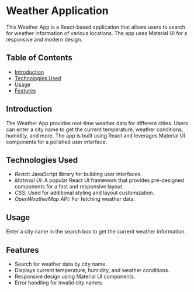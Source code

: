 # Weather Application

This Weather App is a React-based application that allows users to search for weather information of various locations. The app uses Material UI for a responsive and modern design.

## Table of Contents

- [Introduction](#introduction)
- [Technologies Used](#technologies-used)
- [Usage](#usage)
- [Features](#features)


## Introduction

The Weather App provides real-time weather data for different cities. Users can enter a city name to get the current temperature, weather conditions, humidity, and more. The app is built using React and leverages Material UI components for a polished user interface.

## Technologies Used

- *React*: JavaScript library for building user interfaces.
- *Material UI*: A popular React UI framework that provides pre-designed components for a fast and responsive layout.
- *CSS*: Used for additional styling and layout customization.
- *OpenWeatherMap API*: For fetching weather data.


## Usage

 Enter a city name in the search box to get the current weather information.

## Features

- Search for weather data by city name.
- Displays current temperature, humidity, and weather conditions.
- Responsive design using Material UI components.
- Error handling for invalid city names.

